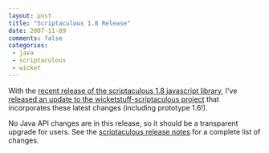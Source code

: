 ```yaml
---
layout: post
title: "Scriptaculous 1.8 Release"
date: 2007-11-09
comments: false
categories:
 - java
 - scriptaculous
 - wicket
---
```


With the [recent release of the scriptaculous 1.8 javascript library](http://script.aculo.us/), I've [released an update to the wicketstuff-scriptaculous project](http://wicketstuff.org/maven/repository/org/wicketstuff/wicketstuff-scriptaculous/1.3-SNAPSHOT/) that incorporates these latest changes (including prototype 1.6!).

   
   
No Java API changes are in this release, so it should be a transparent upgrade for users. See the [scriptaculous release notes](http://dev.rubyonrails.org/browser/spinoffs/scriptaculous/CHANGELOG?rev=8083) for a complete list of changes.

